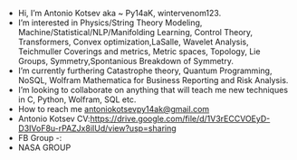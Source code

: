   - Hi, I’m Antonio Kotsev aka ~ Py14aK, wintervenom123.
  - I’m interested in Physics/String Theory Modeling, Machine/Statistical/NLP/Manifolding Learning, Control Theory, Transformers, Convex optimization,LaSalle,
Wavelet Analysis, Teichmuller Coverings and metrics, Metric spaces, Topology, Lie Groups, Symmetry,Spontanious Breakdown of Symmetry.
  - I’m currently furthering Catastrophe theory, Quantum Programming, NoSQL, Wolfram Mathematica for Business Reporting and Risk Analysis.
  - I’m looking to collaborate on anything that will teach me new techniques in C, Python, Wolfram, SQL etc.
  - How to reach me antoniokotsevpy14ak@gmail.com
  - Antonio Kotsev CV:https://drive.google.com/file/d/1V3rECCVOEyD-D3IVoF8u-rPAZJx8iIUd/view?usp=sharing
  - FB Group -:
  - NASA GROUP 
